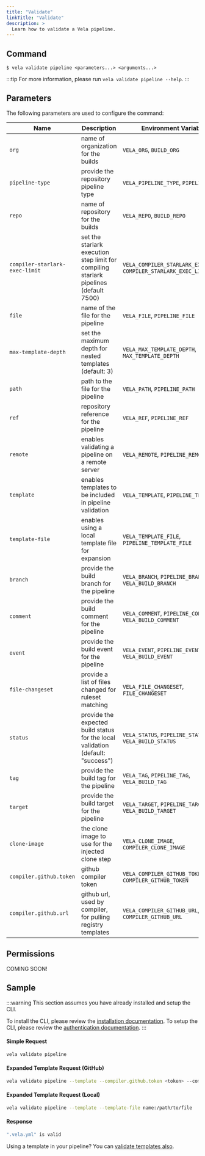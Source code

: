 ```yaml
---
title: "Validate"
linkTitle: "Validate"
description: >
  Learn how to validate a Vela pipeline.
---
```


## Command

```
$ vela validate pipeline <parameters...> <arguments...>
```

:::tip
For more information, please run `vela validate pipeline --help`.
:::

## Parameters

The following parameters are used to configure the command:

| Name                           | Description                                                                           | Environment Variables                                               |
| ------------------------------ | ------------------------------------------------------------------------------------- | ------------------------------------------------------------------- |
| `org`                          | name of organization for the builds                                                   | `VELA_ORG`, `BUILD_ORG`                                             |
| `pipeline-type`                | provide the repository pipeline type                                                  | `VELA_PIPELINE_TYPE`, `PIPELINE_TYPE`                               |
| `repo`                         | name of repository for the builds                                                     | `VELA_REPO`, `BUILD_REPO`                                           |
| `compiler-starlark-exec-limit` | set the starlark execution step limit for compiling starlark pipelines (default 7500) | `VELA_COMPILER_STARLARK_EXEC_LIMIT`, `COMPILER_STARLARK_EXEC_LIMIT` |
| `file`                         | name of the file for the pipeline                                                     | `VELA_FILE`, `PIPELINE_FILE`                                        |
| `max-template-depth`           | set the maximum depth for nested templates (default: 3)                               | `VELA_MAX_TEMPLATE_DEPTH`, `MAX_TEMPLATE_DEPTH`                     |
| `path`                         | path to the file for the pipeline                                                     | `VELA_PATH`, `PIPELINE_PATH`                                        |
| `ref`                          | repository reference for the pipeline                                                 | `VELA_REF`, `PIPELINE_REF`                                          |
| `remote`                       | enables validating a pipeline on a remote server                                      | `VELA_REMOTE`, `PIPELINE_REMOTE`                                    |
| `template`                     | enables templates to be included in pipeline validation                               | `VELA_TEMPLATE`, `PIPELINE_TEMPLATE`                                |
| `template-file`                | enables using a local template file for expansion                                     | `VELA_TEMPLATE_FILE`, `PIPELINE_TEMPLATE_FILE`                      |
| `branch`                       | provide the build branch for the pipeline                                             | `VELA_BRANCH`, `PIPELINE_BRANCH`, `VELA_BUILD_BRANCH`               |
| `comment`                      | provide the build comment for the pipeline                                            | `VELA_COMMENT`, `PIPELINE_COMMENT`, `VELA_BUILD_COMMENT`            |
| `event`                        | provide the build event for the pipeline                                              | `VELA_EVENT`, `PIPELINE_EVENT`, `VELA_BUILD_EVENT`                  |
| `file-changeset`               | provide a list of files changed for ruleset matching                                  | `VELA_FILE_CHANGESET`, `FILE_CHANGESET`                             |
| `status`                       | provide the expected build status for the local validation (default: "success")       | `VELA_STATUS`, `PIPELINE_STATUS`, `VELA_BUILD_STATUS`               |
| `tag`                          | provide the build tag for the pipeline                                                | `VELA_TAG`, `PIPELINE_TAG`, `VELA_BUILD_TAG`                        |
| `target`                       | provide the build target for the pipeline                                             | `VELA_TARGET`, `PIPELINE_TARGET`, `VELA_BUILD_TARGET`               |
| `clone-image`                  | the clone image to use for the injected clone step                                    | `VELA_CLONE_IMAGE`, `COMPILER_CLONE_IMAGE`                          |
| `compiler.github.token`        | github compiler token                                                                 | `VELA_COMPILER_GITHUB_TOKEN`, `COMPILER_GITHUB_TOKEN`               |
| `compiler.github.url`          | github url, used by compiler, for pulling registry templates                          | `VELA_COMPILER_GITHUB_URL`, `COMPILER_GITHUB_URL`                   |

## Permissions

COMING SOON!

## Sample

:::warning
This section assumes you have already installed and setup the CLI.

To install the CLI, please review the [installation documentation](/docs/reference/cli/install.md).
To setup the CLI, please review the [authentication documentation](/docs/reference/cli/authentication/).
:::

#### Simple Request

```sh
vela validate pipeline
```

#### Expanded Template Request (GitHub)

```sh
vela validate pipeline --template --compiler.github.token <token> --compiler.github.url https://git.example.com
```

#### Expanded Template Request (Local)

```sh
vela validate pipeline --template --template-file name:/path/to/file
```

#### Response

```sh
".vela.yml" is valid
```

Using a template in your pipeline? You can [validate templates also](/docs/templates/working_with/#cli-pipeline-validation).

